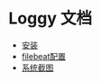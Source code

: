 # Loggy 文档


* [安装](./install/install.md)
* [filebeat配置](./filebeat/filebeat.md)
* [系统截图](./screenshots/screenshots.md)


